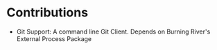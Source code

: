# Contributions
- Git Support: A command line Git Client. Depends on Burning River's External Process Package